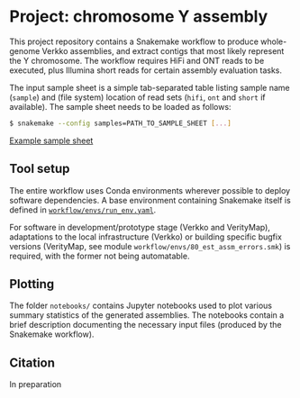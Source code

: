 # Project: chromosome Y assembly

This project repository contains a Snakemake workflow to produce whole-genome Verkko
assemblies, and extract contigs that most likely represent the Y chromosome.
The workflow requires HiFi and ONT reads to be executed, plus Illumina short reads for
certain assembly evaluation tasks.

The input sample sheet is a simple tab-separated table listing sample name (`sample`)
and (file system) location of read sets (`hifi`, `ont` and `short` if available).
The sample sheet needs to be loaded as follows:

```bash
$ snakemake --config samples=PATH_TO_SAMPLE_SHEET [...]
```

[Example sample sheet](data/samples.tsv)

## Tool setup

The entire workflow uses Conda environments wherever possible to deploy software dependencies.
A base environment containing Snakemake itself is defined in
[`workflow/envs/run_env.yaml`](workflow/envs/run_env.yaml).

For software in development/prototype stage (Verkko and VerityMap), adaptations to the local
infrastructure (Verkko) or building specific bugfix versions (VerityMap, see module
`workflow/envs/80_est_assm_errors.smk`) is required, with the former not being automatable.

## Plotting

The folder `notebooks/` contains Jupyter notebooks used to plot various summary statistics
of the generated assemblies. The notebooks contain a brief description documenting the necessary
input files (produced by the Snakemake workflow).


## Citation

In preparation

